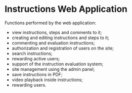 # Instructions Web Application


Functions performed by the web application:
- view instructions, steps and comments to it;
- creating and editing instructions and steps to it;
- commenting and evaluation instructions;
- authorization and registration of users on the site;
- search instructions;
- rewarding active users;
- support of the instruction evaluation system;
- site management using the admin panel;
- save instructions in PDF;
- video playback inside instructions;
- rewarding users.

